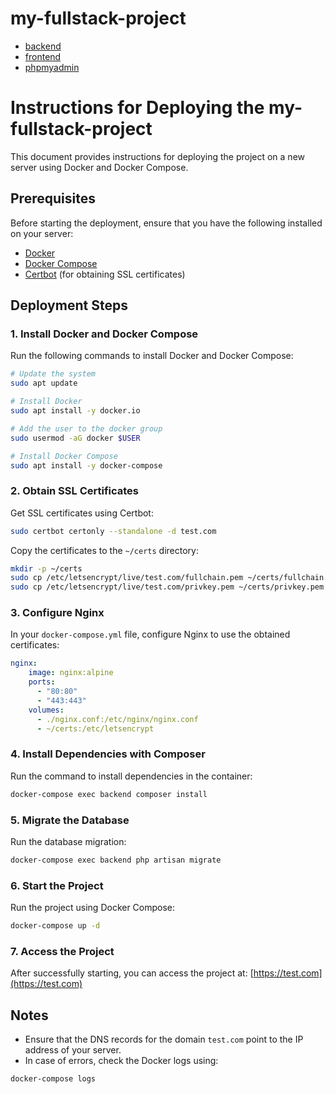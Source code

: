 # my-fullstack-project

- [backend](https://ma.opsteam.space/api)
- [frontend](https://ma.opsteam.space/frontend)
- [phpmyadmin](https://ma.opsteam.space/)

# Instructions for Deploying the my-fullstack-project

This document provides instructions for deploying the project on a new server using Docker and Docker Compose.

## Prerequisites

Before starting the deployment, ensure that you have the following installed on your server:

- [Docker](https://docs.docker.com/get-docker/)
- [Docker Compose](https://docs.docker.com/compose/install/)
- [Certbot](https://certbot.eff.org/instructions) (for obtaining SSL certificates)

## Deployment Steps

### 1. Install Docker and Docker Compose

Run the following commands to install Docker and Docker Compose:

```bash
# Update the system
sudo apt update

# Install Docker
sudo apt install -y docker.io

# Add the user to the docker group
sudo usermod -aG docker $USER

# Install Docker Compose
sudo apt install -y docker-compose
```

### 2. Obtain SSL Certificates

Get SSL certificates using Certbot:

```bash
sudo certbot certonly --standalone -d test.com
```

Copy the certificates to the `~/certs` directory:

```bash
mkdir -p ~/certs
sudo cp /etc/letsencrypt/live/test.com/fullchain.pem ~/certs/fullchain.pem
sudo cp /etc/letsencrypt/live/test.com/privkey.pem ~/certs/privkey.pem
```

### 3. Configure Nginx

In your `docker-compose.yml` file, configure Nginx to use the obtained certificates:

```yaml
nginx:
    image: nginx:alpine
    ports:
      - "80:80"
      - "443:443"
    volumes:
      - ./nginx.conf:/etc/nginx/nginx.conf
      - ~/certs:/etc/letsencrypt
```

### 4. Install Dependencies with Composer

Run the command to install dependencies in the container:

```bash
docker-compose exec backend composer install
```

### 5. Migrate the Database

Run the database migration:

```bash
docker-compose exec backend php artisan migrate
```

### 6. Start the Project

Run the project using Docker Compose:

```bash
docker-compose up -d
```

### 7. Access the Project

After successfully starting, you can access the project at: [https://test.com](https://test.com)

## Notes

- Ensure that the DNS records for the domain `test.com` point to the IP address of your server.
- In case of errors, check the Docker logs using:

```bash
docker-compose logs
```

